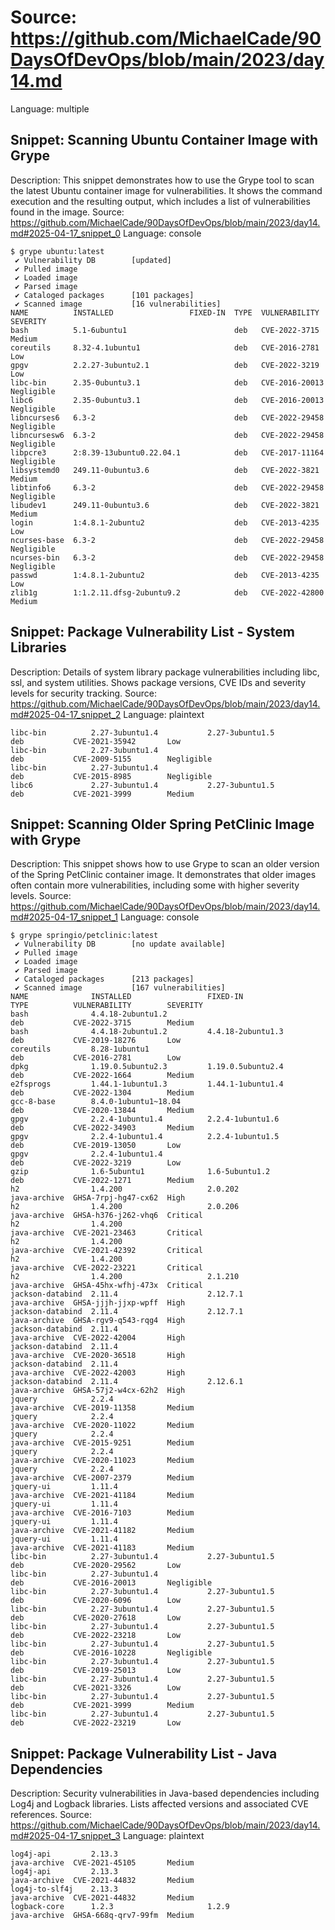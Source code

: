 # Source: https://github.com/MichaelCade/90DaysOfDevOps/blob/main/2023/day14.md
Language: multiple

## Snippet: Scanning Ubuntu Container Image with Grype
Description: This snippet demonstrates how to use the Grype tool to scan the latest Ubuntu container image for vulnerabilities. It shows the command execution and the resulting output, which includes a list of vulnerabilities found in the image.
Source: https://github.com/MichaelCade/90DaysOfDevOps/blob/main/2023/day14.md#2025-04-17_snippet_0
Language: console

```console
$ grype ubuntu:latest
 ✔ Vulnerability DB        [updated]
 ✔ Pulled image
 ✔ Loaded image
 ✔ Parsed image
 ✔ Cataloged packages      [101 packages]
 ✔ Scanned image           [16 vulnerabilities]
NAME          INSTALLED                 FIXED-IN  TYPE  VULNERABILITY   SEVERITY
bash          5.1-6ubuntu1                        deb   CVE-2022-3715   Medium
coreutils     8.32-4.1ubuntu1                     deb   CVE-2016-2781   Low
gpgv          2.2.27-3ubuntu2.1                   deb   CVE-2022-3219   Low
libc-bin      2.35-0ubuntu3.1                     deb   CVE-2016-20013  Negligible
libc6         2.35-0ubuntu3.1                     deb   CVE-2016-20013  Negligible
libncurses6   6.3-2                               deb   CVE-2022-29458  Negligible
libncursesw6  6.3-2                               deb   CVE-2022-29458  Negligible
libpcre3      2:8.39-13ubuntu0.22.04.1            deb   CVE-2017-11164  Negligible
libsystemd0   249.11-0ubuntu3.6                   deb   CVE-2022-3821   Medium
libtinfo6     6.3-2                               deb   CVE-2022-29458  Negligible
libudev1      249.11-0ubuntu3.6                   deb   CVE-2022-3821   Medium
login         1:4.8.1-2ubuntu2                    deb   CVE-2013-4235   Low
ncurses-base  6.3-2                               deb   CVE-2022-29458  Negligible
ncurses-bin   6.3-2                               deb   CVE-2022-29458  Negligible
passwd        1:4.8.1-2ubuntu2                    deb   CVE-2013-4235   Low
zlib1g        1:1.2.11.dfsg-2ubuntu9.2            deb   CVE-2022-42800  Medium
```

## Snippet: Package Vulnerability List - System Libraries
Description: Details of system library package vulnerabilities including libc, ssl, and system utilities. Shows package versions, CVE IDs and severity levels for security tracking.
Source: https://github.com/MichaelCade/90DaysOfDevOps/blob/main/2023/day14.md#2025-04-17_snippet_2
Language: plaintext

```plaintext
libc-bin          2.27-3ubuntu1.4           2.27-3ubuntu1.5            deb           CVE-2021-35942       Low
libc-bin          2.27-3ubuntu1.4                                      deb           CVE-2009-5155        Negligible
libc-bin          2.27-3ubuntu1.4                                      deb           CVE-2015-8985        Negligible
libc6             2.27-3ubuntu1.4           2.27-3ubuntu1.5            deb           CVE-2021-3999        Medium
```

## Snippet: Scanning Older Spring PetClinic Image with Grype
Description: This snippet shows how to use Grype to scan an older version of the Spring PetClinic container image. It demonstrates that older images often contain more vulnerabilities, including some with higher severity levels.
Source: https://github.com/MichaelCade/90DaysOfDevOps/blob/main/2023/day14.md#2025-04-17_snippet_1
Language: console

```console
$ grype springio/petclinic:latest
 ✔ Vulnerability DB        [no update available]
 ✔ Pulled image
 ✔ Loaded image
 ✔ Parsed image
 ✔ Cataloged packages      [213 packages]
 ✔ Scanned image           [167 vulnerabilities]
NAME              INSTALLED                 FIXED-IN                   TYPE          VULNERABILITY        SEVERITY
bash              4.4.18-2ubuntu1.2                                    deb           CVE-2022-3715        Medium
bash              4.4.18-2ubuntu1.2         4.4.18-2ubuntu1.3          deb           CVE-2019-18276       Low
coreutils         8.28-1ubuntu1                                        deb           CVE-2016-2781        Low
dpkg              1.19.0.5ubuntu2.3         1.19.0.5ubuntu2.4          deb           CVE-2022-1664        Medium
e2fsprogs         1.44.1-1ubuntu1.3         1.44.1-1ubuntu1.4          deb           CVE-2022-1304        Medium
gcc-8-base        8.4.0-1ubuntu1~18.04                                 deb           CVE-2020-13844       Medium
gpgv              2.2.4-1ubuntu1.4          2.2.4-1ubuntu1.6           deb           CVE-2022-34903       Medium
gpgv              2.2.4-1ubuntu1.4          2.2.4-1ubuntu1.5           deb           CVE-2019-13050       Low
gpgv              2.2.4-1ubuntu1.4                                     deb           CVE-2022-3219        Low
gzip              1.6-5ubuntu1              1.6-5ubuntu1.2             deb           CVE-2022-1271        Medium
h2                1.4.200                   2.0.202                    java-archive  GHSA-7rpj-hg47-cx62  High
h2                1.4.200                   2.0.206                    java-archive  GHSA-h376-j262-vhq6  Critical
h2                1.4.200                                              java-archive  CVE-2021-23463       Critical
h2                1.4.200                                              java-archive  CVE-2021-42392       Critical
h2                1.4.200                                              java-archive  CVE-2022-23221       Critical
h2                1.4.200                   2.1.210                    java-archive  GHSA-45hx-wfhj-473x  Critical
jackson-databind  2.11.4                    2.12.7.1                   java-archive  GHSA-jjjh-jjxp-wpff  High
jackson-databind  2.11.4                    2.12.7.1                   java-archive  GHSA-rgv9-q543-rqg4  High
jackson-databind  2.11.4                                               java-archive  CVE-2022-42004       High
jackson-databind  2.11.4                                               java-archive  CVE-2020-36518       High
jackson-databind  2.11.4                                               java-archive  CVE-2022-42003       High
jackson-databind  2.11.4                    2.12.6.1                   java-archive  GHSA-57j2-w4cx-62h2  High
jquery            2.2.4                                                java-archive  CVE-2019-11358       Medium
jquery            2.2.4                                                java-archive  CVE-2020-11022       Medium
jquery            2.2.4                                                java-archive  CVE-2015-9251        Medium
jquery            2.2.4                                                java-archive  CVE-2020-11023       Medium
jquery            2.2.4                                                java-archive  CVE-2007-2379        Medium
jquery-ui         1.11.4                                               java-archive  CVE-2021-41184       Medium
jquery-ui         1.11.4                                               java-archive  CVE-2016-7103        Medium
jquery-ui         1.11.4                                               java-archive  CVE-2021-41182       Medium
jquery-ui         1.11.4                                               java-archive  CVE-2021-41183       Medium
libc-bin          2.27-3ubuntu1.4           2.27-3ubuntu1.5            deb           CVE-2020-29562       Low
libc-bin          2.27-3ubuntu1.4                                      deb           CVE-2016-20013       Negligible
libc-bin          2.27-3ubuntu1.4           2.27-3ubuntu1.5            deb           CVE-2020-6096        Low
libc-bin          2.27-3ubuntu1.4           2.27-3ubuntu1.5            deb           CVE-2020-27618       Low
libc-bin          2.27-3ubuntu1.4           2.27-3ubuntu1.5            deb           CVE-2022-23218       Low
libc-bin          2.27-3ubuntu1.4           2.27-3ubuntu1.5            deb           CVE-2016-10228       Negligible
libc-bin          2.27-3ubuntu1.4           2.27-3ubuntu1.5            deb           CVE-2019-25013       Low
libc-bin          2.27-3ubuntu1.4           2.27-3ubuntu1.5            deb           CVE-2021-3326        Low
libc-bin          2.27-3ubuntu1.4           2.27-3ubuntu1.5            deb           CVE-2021-3999        Medium
libc-bin          2.27-3ubuntu1.4           2.27-3ubuntu1.5            deb           CVE-2022-23219       Low
```

## Snippet: Package Vulnerability List - Java Dependencies
Description: Security vulnerabilities in Java-based dependencies including Log4j and Logback libraries. Lists affected versions and associated CVE references.
Source: https://github.com/MichaelCade/90DaysOfDevOps/blob/main/2023/day14.md#2025-04-17_snippet_3
Language: plaintext

```plaintext
log4j-api         2.13.3                                               java-archive  CVE-2021-45105       Medium
log4j-api         2.13.3                                               java-archive  CVE-2021-44832       Medium
log4j-to-slf4j    2.13.3                                               java-archive  CVE-2021-44832       Medium
logback-core      1.2.3                     1.2.9                      java-archive  GHSA-668q-qrv7-99fm  Medium
```